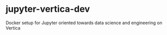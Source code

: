 # jupyter-vertica-dev
Docker setup for Jupyter oriented towards data science and engineering on Vertica
